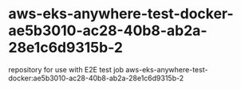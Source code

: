 # aws-eks-anywhere-test-docker-ae5b3010-ac28-40b8-ab2a-28e1c6d9315b-2
repository for use with E2E test job aws-eks-anywhere-test-docker:ae5b3010-ac28-40b8-ab2a-28e1c6d9315b-2
